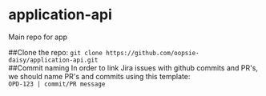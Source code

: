 # application-api
Main repo for app

##Clone the repo:
```git clone https://github.com/oopsie-daisy/application-api.git```
<br>
##Commit naming
In order to link Jira issues with github commits and PR's, we should name PR's and commits using this template:<br> ```OPD-123 | commit/PR message```
